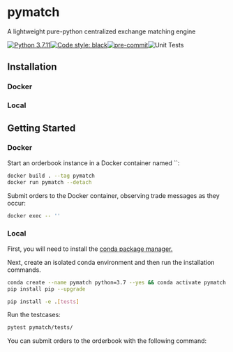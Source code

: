 # pymatch

A lightweight pure-python centralized exchange matching engine

[![Python 3.7.11](https://img.shields.io/badge/python-3.7.11-blue.svg)](https://www.python.org/downloads/release/python-369/)[![Code style: black](https://img.shields.io/badge/code%20style-black-000000.svg)](https://github.com/psf/black)[![pre-commit](https://img.shields.io/badge/pre--commit-enabled-brightgreen?logo=pre-commit&logoColor=white)](https://github.com/pre-commit/pre-commit)![Unit Tests](https://github.com/nmatare/pymatch/actions/workflows/unit.yaml/badge.svg)

## Installation

### Docker

### Local

## Getting Started

### Docker

Start an orderbook instance in a Docker container named ``:

```sh
docker build . --tag pymatch
docker run pymatch --detach
```

Submit orders to the Docker container, observing trade messages as they occur:

```sh
docker exec -- ''
```

### Local

First, you will need to install the [conda package manager.](https://docs.conda.io/projects/conda/en/latest/user-guide/install/linux.html#install-linux-silent)

Next, create an isolated conda environment and then run the installation commands.


```sh
conda create --name pymatch python=3.7 --yes && conda activate pymatch
pip install pip --upgrade

pip install -e .[tests]
```

Run the testcases:

```sh
pytest pymatch/tests/
```

You can submit orders to the orderbook with the following command:
```sh
```
